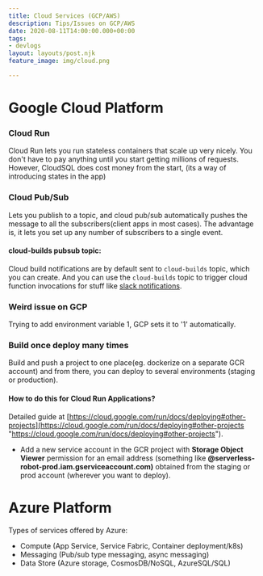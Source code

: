 ```yaml
---
title: Cloud Services (GCP/AWS)
description: Tips/Issues on GCP/AWS
date: 2020-08-11T14:00:00.000+00:00
tags:
- devlogs
layout: layouts/post.njk
feature_image: img/cloud.png

---
```

# Google Cloud Platform

### Cloud Run

Cloud Run lets you run stateless containers that scale up very nicely. You don't have to pay anything until you start getting millions of requests. However, CloudSQL does cost money from the start, (its a way of introducing states in the app)

### Cloud Pub/Sub

Lets you publish to a topic, and cloud pub/sub automatically pushes the message to all the subscribers(client apps in most cases). The advantage is, it lets you set up any number of subscribers to a single event.

#### cloud-builds pubsub topic:

Cloud build notifications are by default sent to `cloud-builds` topic, which you can create. And you can use the `cloud-builds` topic to trigger cloud function invocations for stuff like [slack notifications](https://gist.github.com/nipeshkc7/37e70e104c658b1d5b331ccd85cc1775).

### Weird issue on GCP

Trying to add environment variable 1, GCP sets it to '1' automatically.

### Build once deploy many times

Build and push a project to one place(eg. dockerize on a separate GCR account) and from there, you can deploy to several environments (staging or production).

#### How to do this for Cloud Run Applications?

Detailed guide at [https://cloud.google.com/run/docs/deploying#other-projects](https://cloud.google.com/run/docs/deploying#other-projects "https://cloud.google.com/run/docs/deploying#other-projects").

* Add a new service account in the GCR project with **Storage Object Viewer** permission for an email address (something like **@serverless-robot-prod.iam.gserviceaccount.com)** obtained from the staging or prod account (wherever you want to deploy).

# Azure Platform

Types of services offered by Azure:

* Compute (App Service, Service Fabric, Container deployment/k8s)
* Messaging (Pub/sub type messaging, async messaging)
* Data Store (Azure storage, CosmosDB/NoSQL, AzureSQL/SQL)